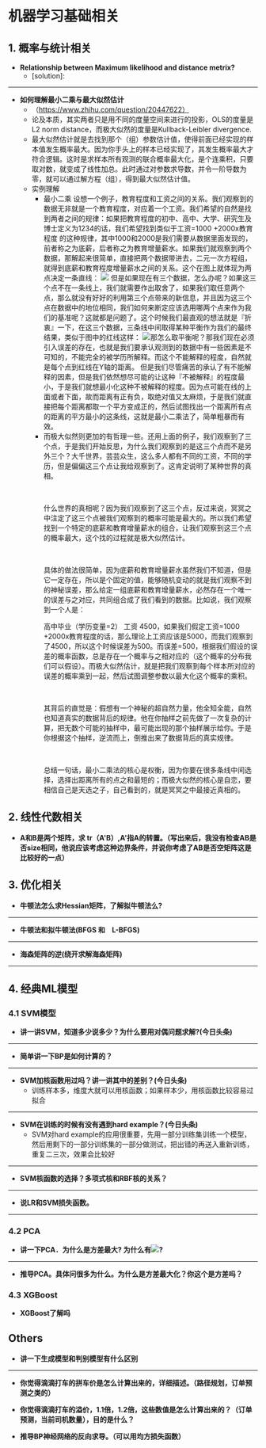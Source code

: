 # 机器学习基础相关

## 1. 概率与统计相关
- **Relationship between Maximum likelihood and distance metrix?**
    * [solution]: 
-----------
- **如何理解最小二乘与最大似然估计**
    * （https://www.zhihu.com/question/20447622）
    * 论及本质，其实两者只是用不同的度量空间来进行的投影，OLS的度量是L2 norm distance，而极大似然的度量是Kullback-Leibler divergence.
    * 最大似然估计就是去找到那个（组）参数估计值，使得前面已经实现的样本值发生概率最大。因为你手头上的样本已经实现了，其发生概率最大才符合逻辑。这时是求样本所有观测的联合概率最大化，是个连乘积，只要取对数，就变成了线性加总。此时通过对参数求导数，并令一阶导数为零，就可以通过解方程（组），得到最大似然估计值。
    * 实例理解 
        * 最小二乘 设想一个例子，教育程度和工资之间的关系。我们观察到的数据无非就是一个教育程度，对应着一个工资。我们希望的自然是找到两者之间的规律：如果把教育程度的初中、高中、大学、研究生及博士定义为1234的话，我们希望找到类似于工资=1000 +2000x教育程度  的这种规律，其中1000和2000是我们需要从数据里面发现的，前者称之为底薪，后者称之为教育增量薪水。如果我们就观察到两个数据，那解起来很简单，直接把两个数据带进去，二元一次方程组，就得到底薪和教育程度增量薪水之间的关系。这个在图上就体现为两点决定一条直线：
        ![](https://pic1.zhimg.com/50/v2-fae27da14b1efdeb88c87b1f40b0ff3d_hd.jpg)
        但是如果现在有三个数据，怎么办呢？如果这三个点不在一条线上，我们就需要作出取舍了，如果我们取任意两个点，那么就没有好好的利用第三个点带来的新信息，并且因为这三个点在数据中的地位相同，我们如何来断定应该选用哪两个点来作为我们的基准呢？这就都是问题了。这个时候我们最直观的想法就是『折衷』一下，在这三个数据，三条线中间取得某种平衡作为我们的最终结果，类似于图中的红线这样：
        ![](https://pic4.zhimg.com/50/v2-faae8e8d26791cc11245c91ee48eb5ce_hd.jpg)那怎么取平衡呢？那我们现在必须引入误差的存在，也就是我们要承认观测到的数据中有一些因素是不可知的，不能完全的被学历所解释。而这个不能解释的程度，自然就是每个点到红线在Y轴的距离。 但是我们尽管痛苦的承认了有不能解释的因素，但是我们依然想尽可能的让这种『不被解释』的程度最小，于是我们就想最小化这种不被解释的程度。因为点可能在线的上面或者下面，故而距离有正有负，取绝对值又太麻烦，于是我们就直接把每个距离都取一个平方变成正的，然后试图找出一个距离所有点的距离的平方最小的这条线，这就是最小二乘法了，简单粗暴而有效。
        * 而极大似然则更加的有哲理一些。还用上面的例子，我们观察到了三个点，于是我们开始反思，为什么我们观察到的是这三个点而不是另外三个？大千世界，芸芸众生，这么多人都有不同的工资，不同的学历，但是偏偏这三个点让我给观察到了。这肯定说明了某种世界的真相。</p><p><br></p><p>什么世界的真相呢？因为我们观察到了这三个点，反过来说，冥冥之中注定了这三个点被我们观察到的概率可能是最大的。所以我们希望找到一个特定的底薪和教育增量薪水的组合，让我们观察到这三个点的概率最大，这个找的过程就是极大似然估计。</p><p><br></p><p>具体的做法很简单，因为底薪和教育增量薪水虽然我们不知道，但是它一定存在，所以是个固定的值，能够随机变动的就是我们观察不到的神秘误差，那么给定一组底薪和教育增量薪水，必然存在一个唯一的误差与之对应，共同组合成了我们看到的数据。比如说，我们观察到一个人是：</p><p>高中毕业（学历变量=2） 工资 4500，如果我们假定工资=1000 +2000x教育程度的话，那么理论上工资应该是5000，而我们观察到了4500，所以这个时候误差为500。而误差=500，根据我们假设的误差的概率函数，总是存在一个概率与之相对应的（这个概率的分布我们可以假设）。而极大似然估计，就是把我们观察到每个样本所对应的误差的概率乘到一起，然后试图调整参数以最大化这个概率的乘积。</p><p><br></p><p>其背后的直觉是：假想有一个神秘的超自然力量，他全知全能，自然也知道真实的数据背后的规律。他在你抽样之前先做了一次复杂的计算，把无数个可能的抽样中，最可能出现的那个抽样展示给你。于是你根据这个抽样，逆流而上，倒推出来了数据背后的真实规律。</p><p><br></p><p>总结一句话，最小二乘法的核心是权衡，因为你要在很多条线中间选择，选择出距离所有的点之和最短的；而极大似然的核心是自恋，要相信自己是天选之子，自己看到的，就是冥冥之中最接近真相的。
## 2. 线性代数相关


- **A和B是两个矩阵，求 tr（A'B）,A'指A的转置。（写出来后，我没有检查AB是否size相同，他说应该考虑这种边界条件，并说你考虑了AB是否空矩阵这是比较好的一点）**
## 3. 优化相关
- **牛顿法怎么求Hessian矩阵，了解拟牛顿法么?**
-----------

- **牛顿法和拟牛顿法(BFGS 和　L-BFGS)**

-----------

- **海森矩阵的逆(绕开求解海森矩阵)**
-----------
## 4. 经典ML模型
### 4.1 SVM模型
- **讲一讲SVM，知道多少说多少？为什么要用对偶问题求解?(今日头条)**
-----------

- **简单讲一下BP是如何计算的？**
-----------

- **SVM加核函数用过吗？讲一讲其中的差别？(今日头条)**
    * 训练样本多，维度大就可以用核函数；如果样本少，用核函数比较容易过拟合
-----------

- **SVM在训练的时候有没有遇到hard example？(今日头条)**
    * SVM对hard example的应用很重要，先用一部分训练集训练一个模型，然后用剩下的一部分训练集的一部分做测试，把出错的再送入重新训练，重复二三次，效果会比较好
-----------

- **SVM核函数的选择？多项式核和RBF核的关系？**
-----------

- **说LR和SVM损失函数。**
-----------
### 4.2 PCA
- **讲一下PCA．为什么是方差最大? 为什么有![](http://latex.codecogs.com/gif.latex?XX^')?**
-----------

- **推导PCA。具体问很多为什么。为什么是方差最大化？你这个是方差吗？**

### 4.3 XGBoost
- **XGBoost了解吗**
## Others
- **讲一下生成模型和判别模型有什么区别**

-----------

- **你觉得滴滴打车的拼车价是怎么计算出来的，详细描述。（路径规划，订单预测之类的）**

- **你觉得滴滴打车的溢价，1.1倍，1.2倍，这些数值是怎么计算出来的？（订单预测，当前司机数量），目的是什么？**

- **推导BP神经网络的反向求导。（可以用均方损失函数）**